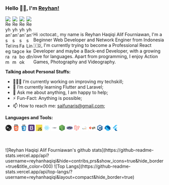 ### Hello 👋🏽, I'm [Reyhan!](https://github.com/reyhanhaqiqi)
<a href="https://t.me/ReyhanHQQ">
  <img align="left" alt="Reyhan's Telegram" width="22px" src="https://simpleicons.vercel.app/telegram/329ed8" />
</a>
<a href="https://www.instagram.com/_reyhanhaqiqi___/">
  <img align="left" alt="Reyhan's instagram" width="22px" src="https://cdn2.iconfinder.com/data/icons/social-media-2285/512/1_Instagram_colored_svg_1-512.png" />
</a>
<a href="https://www.facebook.com/reyhanhaqiqi.reyhanhaqiqi">
  <img align="left" alt="Reyhan's Facebook" width="22px" src="https://simpleicons.vercel.app/facebook/1685e6" />
</a>
<a href="https://www.linkedin.com/in/reyhan-haqiqi-a-f-a226b0248/">
  <img align="left" alt="Reyhan's LinkedIn" width="22px" src="https://simpleicons.vercel.app/linkedin/2362aa" />
</a>

<br />
<br />

Hi :octocat:, my name is Reyhan Haqiqi Alif Fourniawan, I'm a Beginner Web Developer and Network Enginer from Indonesia 🇮🇩, I'm currently trying to become a Professional React Developer and maybe a Back-end Developer, with a growing love for languages. Apart from programming, I enjoy Action Games, Photography and Videography.

**Talking about Personal Stuffs:**

- 👨🏽‍💻 I’m currently working on improving my techskill;
- 🌱 I’m currently learning Flutter and Laravel;
- 💬 Ask me about anything, I am happy to help;
- ⚡️ Fun-Fact: Anything is possible;
- 📫 How to reach me: saifunaris@gmail.com;

**Languages and Tools:**

<kbd><img height="20" src="https://raw.githubusercontent.com/github/explore/80688e429a7d4ef2fca1e82350fe8e3517d3494d/topics/terminal/terminal.png"></kbd>
<kbd><img height="20" src="https://raw.githubusercontent.com/github/explore/80688e429a7d4ef2fca1e82350fe8e3517d3494d/topics/html/html.png"></kbd>
<kbd><img height="20" src="https://raw.githubusercontent.com/github/explore/80688e429a7d4ef2fca1e82350fe8e3517d3494d/topics/css/css.png"></kbd>
<kbd><img height="20" src="https://raw.githubusercontent.com/github/explore/80688e429a7d4ef2fca1e82350fe8e3517d3494d/topics/bootstrap/bootstrap.png"></kbd>
<kbd><img height="20" src="https://raw.githubusercontent.com/github/explore/80688e429a7d4ef2fca1e82350fe8e3517d3494d/topics/javascript/javascript.png"></kbd>
<kbd><img height="20" src="https://raw.githubusercontent.com/github/explore/80688e429a7d4ef2fca1e82350fe8e3517d3494d/topics/react/react.png"></kbd>
<kbd><img height="20" src="https://raw.githubusercontent.com/github/explore/80688e429a7d4ef2fca1e82350fe8e3517d3494d/topics/jquery/jquery.png"></kbd>
<kbd><img height="20" src="https://raw.githubusercontent.com/github/explore/80688e429a7d4ef2fca1e82350fe8e3517d3494d/topics/nodejs/nodejs.png"></kbd>
<kbd><img height="20" src="https://raw.githubusercontent.com/github/explore/80688e429a7d4ef2fca1e82350fe8e3517d3494d/topics/php/php.png"></kbd>
<kbd><img height="20" src="https://raw.githubusercontent.com/github/explore/80688e429a7d4ef2fca1e82350fe8e3517d3494d/topics/laravel/laravel.png"></kbd>
<kbd><img height="20" src="https://raw.githubusercontent.com/github/explore/80688e429a7d4ef2fca1e82350fe8e3517d3494d/topics/mysql/mysql.png"></kbd>
<kbd><img height="20" src="https://raw.githubusercontent.com/github/explore/80688e429a7d4ef2fca1e82350fe8e3517d3494d/topics/git/git.png"></kbd>
<kbd><img height="20" src="https://raw.githubusercontent.com/github/explore/80688e429a7d4ef2fca1e82350fe8e3517d3494d/topics/cpp/cpp.png"></kbd>
<kbd><img height="20" src="https://raw.githubusercontent.com/github/explore/80688e429a7d4ef2fca1e82350fe8e3517d3494d/topics/dart/dart.png"></kbd>
<kbd><img height="20" src="https://raw.githubusercontent.com/github/explore/80688e429a7d4ef2fca1e82350fe8e3517d3494d/topics/flutter/flutter.png"></kbd>

<br>
<br>
![Reyhan Haqiqi Alif Fourniawan's github stats](https://github-readme-stats.vercel.app/api?username=reyhanhaqiqi&hide=contribs,prs&show_icons=true&hide_border=true&title_color=000)
![Top Langs](https://github-readme-stats.vercel.app/api/top-langs/?username=reyhanhaqiqi&layout=compact&hide_border=true)
